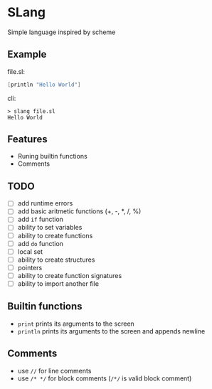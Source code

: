 # SLang
Simple language inspired by scheme

## Example
file.sl:
```Scheme
[println "Hello World"]
```
cli:
```shell
> slang file.sl
Hello World
```
## Features
- Runing builtin functions
- Comments

## TODO
- [ ] add runtime errors
- [ ] add basic aritmetic functions (+, -, *, /, %)
- [ ] add `if` function
- [ ] ability to set variables
- [ ] ability to create functions
- [ ] add `do` function
- [ ] local set
- [ ] ability to create structures
- [ ] pointers
- [ ] ability to create function signatures
- [ ] ability to import another file

## Builtin functions
- `print` prints its arguments to the screen
- `println` prints its arguments to the screen and appends newline

## Comments
- use `//` for line comments
- use `/* */` for block comments (`/*/` is valid block comment)